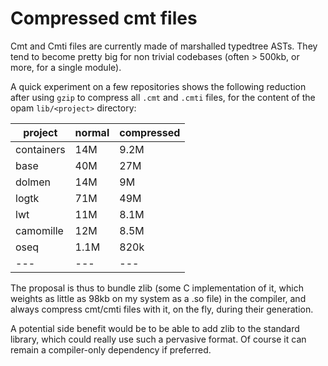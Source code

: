 
# Compressed cmt files

Cmt and Cmti files are currently made of marshalled typedtree ASTs. They tend
to become pretty big for non trivial codebases (often > 500kb, or more, for a single module).

A quick experiment on a few repositories shows
the following reduction after using `gzip` to compress all `.cmt` and `.cmti` files,
for the content of the opam `lib/<project>` directory:

| project | normal | compressed |
| --- | --- | --- |
| containers | 14M | 9.2M |
| base | 40M | 27M |
| dolmen | 14M | 9M |
| logtk | 71M | 49M |
| lwt | 11M | 8.1M |
| camomille | 12M | 8.5M |
| oseq | 1.1M | 820k |
| --- | --- | --- |

The proposal is thus to bundle zlib (some C implementation of it, which weights as little
as 98kb on my system as a .so file) in the compiler, and always compress cmt/cmti files
with it, on the fly, during their generation.

A potential side benefit would be to be able to add zlib to the standard library,
which could really use such a pervasive format. Of course it can remain a compiler-only
dependency if preferred.
